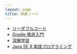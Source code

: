```yaml
---
layout: page
title: 読書ノート
---
```


* [リーダブルコード](/note/4-readablecode)
* [Gradle 徹底入門](/note/3-gradle)
* [深層学習](/note/2-deeplearning)
* [Java SE 8 実践プログラミング](/note/1-java8)
